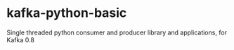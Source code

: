 kafka-python-basic
==================

Single threaded python consumer and producer library and applications, for Kafka 0.8
